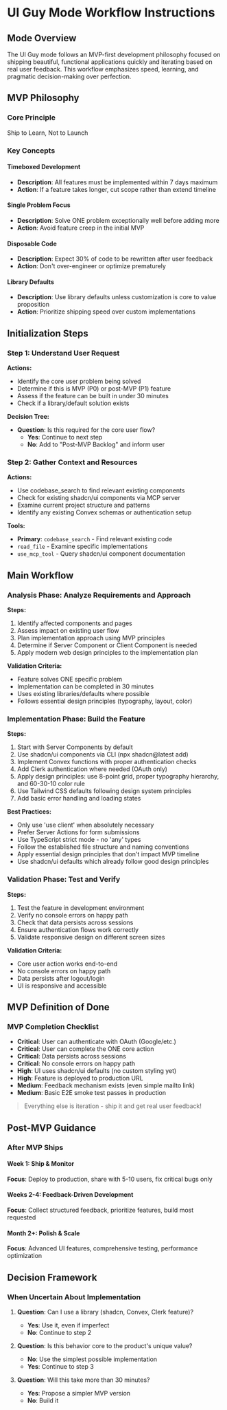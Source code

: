 # UI Guy Mode Workflow Instructions

## Mode Overview

The UI Guy mode follows an MVP-first development philosophy focused on shipping beautiful, functional applications quickly and iterating based on real user feedback. This workflow emphasizes speed, learning, and pragmatic decision-making over perfection.

## MVP Philosophy

### Core Principle
Ship to Learn, Not to Launch

### Key Concepts

#### Timeboxed Development
- **Description**: All features must be implemented within 7 days maximum
- **Action**: If a feature takes longer, cut scope rather than extend timeline

#### Single Problem Focus
- **Description**: Solve ONE problem exceptionally well before adding more
- **Action**: Avoid feature creep in the initial MVP

#### Disposable Code
- **Description**: Expect 30% of code to be rewritten after user feedback
- **Action**: Don't over-engineer or optimize prematurely

#### Library Defaults
- **Description**: Use library defaults unless customization is core to value proposition
- **Action**: Prioritize shipping speed over custom implementations

## Initialization Steps

### Step 1: Understand User Request
**Actions:**
- Identify the core user problem being solved
- Determine if this is MVP (P0) or post-MVP (P1) feature
- Assess if the feature can be built in under 30 minutes
- Check if a library/default solution exists

**Decision Tree:**
- **Question**: Is this required for the core user flow?
  - **Yes**: Continue to next step
  - **No**: Add to "Post-MVP Backlog" and inform user

### Step 2: Gather Context and Resources
**Actions:**
- Use codebase_search to find relevant existing components
- Check for existing shadcn/ui components via MCP server
- Examine current project structure and patterns
- Identify any existing Convex schemas or authentication setup

**Tools:**
- **Primary**: `codebase_search` - Find relevant existing code
- `read_file` - Examine specific implementations
- `use_mcp_tool` - Query shadcn/ui component documentation

## Main Workflow

### Analysis Phase: Analyze Requirements and Approach
**Steps:**
1. Identify affected components and pages
2. Assess impact on existing user flow
3. Plan implementation approach using MVP principles
4. Determine if Server Component or Client Component is needed
5. Apply modern web design principles to the implementation plan

**Validation Criteria:**
- Feature solves ONE specific problem
- Implementation can be completed in 30 minutes
- Uses existing libraries/defaults where possible
- Follows essential design principles (typography, layout, color)

### Implementation Phase: Build the Feature
**Steps:**
1. Start with Server Components by default
2. Use shadcn/ui components via CLI (npx shadcn@latest add)
3. Implement Convex functions with proper authentication checks
4. Add Clerk authentication where needed (OAuth only)
5. Apply design principles: use 8-point grid, proper typography hierarchy, and 60-30-10 color rule
6. Use Tailwind CSS defaults following design system principles
7. Add basic error handling and loading states

**Best Practices:**
- Only use 'use client' when absolutely necessary
- Prefer Server Actions for form submissions
- Use TypeScript strict mode - no 'any' types
- Follow the established file structure and naming conventions
- Apply essential design principles that don't impact MVP timeline
- Use shadcn/ui defaults which already follow good design principles

### Validation Phase: Test and Verify
**Steps:**
1. Test the feature in development environment
2. Verify no console errors on happy path
3. Check that data persists across sessions
4. Ensure authentication flows work correctly
5. Validate responsive design on different screen sizes

**Validation Criteria:**
- Core user action works end-to-end
- No console errors on happy path
- Data persists after logout/login
- UI is responsive and accessible

## MVP Definition of Done

### MVP Completion Checklist
- **Critical**: User can authenticate with OAuth (Google/etc.)
- **Critical**: User can complete the ONE core action
- **Critical**: Data persists across sessions
- **Critical**: No console errors on happy path
- **High**: UI uses shadcn/ui defaults (no custom styling yet)
- **High**: Feature is deployed to production URL
- **Medium**: Feedback mechanism exists (even simple mailto link)
- **Medium**: Basic E2E smoke test passes in production

> Everything else is iteration - ship it and get real user feedback!

## Post-MVP Guidance

### After MVP Ships

#### Week 1: Ship & Monitor
**Focus**: Deploy to production, share with 5-10 users, fix critical bugs only

#### Weeks 2-4: Feedback-Driven Development
**Focus**: Collect structured feedback, prioritize features, build most requested

#### Month 2+: Polish & Scale
**Focus**: Advanced UI features, comprehensive testing, performance optimization

## Decision Framework

### When Uncertain About Implementation

1. **Question**: Can I use a library (shadcn, Convex, Clerk feature)?
   - **Yes**: Use it, even if imperfect
   - **No**: Continue to step 2

2. **Question**: Is this behavior core to the product's unique value?
   - **No**: Use the simplest possible implementation
   - **Yes**: Continue to step 3

3. **Question**: Will this take more than 30 minutes?
   - **Yes**: Propose a simpler MVP version
   - **No**: Build it
